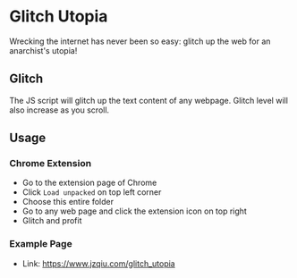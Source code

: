 # Glitch Utopia

Wrecking the internet has never been so easy: glitch up the web for an anarchist's utopia!

## Glitch

The JS script will glitch up the text content of any webpage. Glitch level will also increase as you scroll.

## Usage

### Chrome Extension

- Go to the extension page of Chrome
- Click `Load unpacked` on top left corner
- Choose this entire folder
- Go to any web page and click the extension icon on top right
- Glitch and profit

### Example Page

- Link: https://www.jzqiu.com/glitch_utopia

